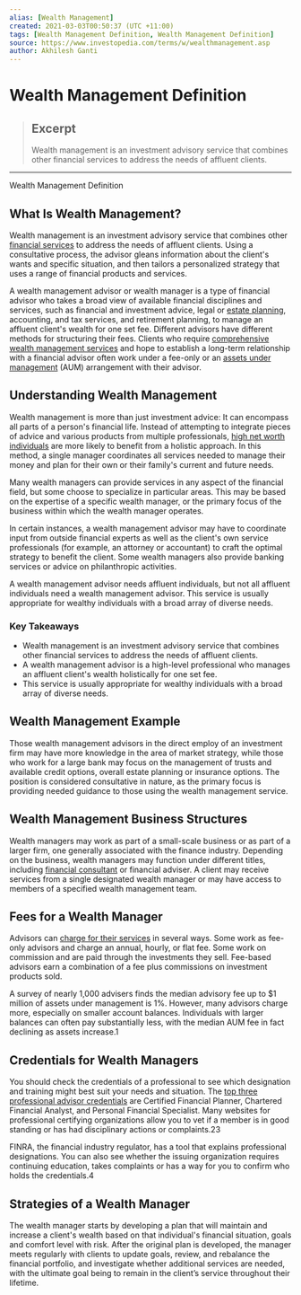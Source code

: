 ```yaml
---
alias: [Wealth Management]
created: 2021-03-03T00:50:37 (UTC +11:00)
tags: [Wealth Management Definition, Wealth Management Definition]
source: https://www.investopedia.com/terms/w/wealthmanagement.asp
author: Akhilesh Ganti
---
```


# Wealth Management Definition

> ## Excerpt
> Wealth management is an investment advisory service that combines other financial services to address the needs of affluent clients.

---

Wealth Management Definition
## What Is Wealth Management?

Wealth management is an investment advisory service that combines other [financial services](https://www.investopedia.com/terms/f/financial_sector.asp) to address the needs of affluent clients. Using a consultative process, the advisor gleans information about the client's wants and specific situation, and then tailors a personalized strategy that uses a range of financial products and services.

A wealth management advisor or wealth manager is a type of financial advisor who takes a broad view of available financial disciplines and services, such as financial and investment advice, legal or [estate planning](https://www.investopedia.com/terms/e/estateplanning.asp), accounting, and tax services, and retirement planning, to manage an affluent client's wealth for one set fee. Different advisors have different methods for structuring their fees. Clients who require [comprehensive wealth management services](https://www.investopedia.com/ask/answers/091815/what-fees-do-financial-advisors-charge.asp) and hope to establish a long-term relationship with a financial advisor often work under a fee-only or an [assets under management](https://www.investopedia.com/terms/a/aum.asp) (AUM) arrangement with their advisor.

## Understanding Wealth Management

Wealth management is more than just investment advice: It can encompass all parts of a person's financial life. Instead of attempting to integrate pieces of advice and various products from multiple professionals, [high net worth individuals](https://www.investopedia.com/terms/h/hnwi.asp) are more likely to benefit from a holistic approach. In this method, a single manager coordinates all services needed to manage their money and plan for their own or their family's current and future needs.

Many wealth managers can provide services in any aspect of the financial field, but some choose to specialize in particular areas. This may be based on the expertise of a specific wealth manager, or the primary focus of the business within which the wealth manager operates.

In certain instances, a wealth management advisor may have to coordinate input from outside financial experts as well as the client's own service professionals (for example, an attorney or accountant) to craft the optimal strategy to benefit the client. Some wealth managers also provide banking services or advice on philanthropic activities.

A wealth management advisor needs affluent individuals, but not all affluent individuals need a wealth management advisor. This service is usually appropriate for wealthy individuals with a broad array of diverse needs.

### Key Takeaways

-   Wealth management is an investment advisory service that combines other financial services to address the needs of affluent clients.
-   A wealth management advisor is a high-level professional who manages an affluent client's wealth holistically for one set fee.
-   This service is usually appropriate for wealthy individuals with a broad array of diverse needs.

## Wealth Management Example

Those wealth management advisors in the direct employ of an investment firm may have more knowledge in the area of market strategy, while those who work for a large bank may focus on the management of trusts and available credit options, overall estate planning or insurance options. The position is considered consultative in nature, as the primary focus is providing needed guidance to those using the wealth management service.

## Wealth Management Business Structures

Wealth managers may work as part of a small-scale business or as part of a larger firm, one generally associated with the finance industry. Depending on the business, wealth managers may function under different titles, including [financial consultant](https://www.investopedia.com/articles/professionals/091515/career-advice-financial-analyst-vsfinancial-consultant.asp) or financial adviser. A client may receive services from a single designated wealth manager or may have access to members of a specified wealth management team.

## Fees for a Wealth Manager

Advisors can [charge for their services](https://www.investopedia.com/terms/a/advisor-fee.asp) in several ways. Some work as fee-only advisors and charge an annual, hourly, or flat fee. Some work on commission and are paid through the investments they sell. Fee-based advisors earn a combination of a fee plus commissions on investment products sold.

A survey of nearly 1,000 advisers finds the median advisory fee up to $1 million of assets under management is 1%. However, many advisors charge more, especially on smaller account balances. Individuals with larger balances can often pay substantially less, with the median AUM fee in fact declining as assets increase.1

## Credentials for Wealth Managers

You should check the credentials of a professional to see which designation and training might best suit your needs and situation. The [top three professional advisor credentials](https://www.investopedia.com/articles/personal-finance/060515/top-3-financial-advisor-credentials.asp) are Certified Financial Planner, Chartered Financial Analyst, and Personal Financial Specialist. Many websites for professional certifying organizations allow you to vet if a member is in good standing or has had disciplinary actions or complaints.23

FINRA, the financial industry regulator, has a tool that explains professional designations. You can also see whether the issuing organization requires continuing education, takes complaints or has a way for you to confirm who holds the credentials.4

## Strategies of a Wealth Manager

The wealth manager starts by developing a plan that will maintain and increase a client's wealth based on that individual's financial situation, goals and comfort level with risk. After the original plan is developed, the manager meets regularly with clients to update goals, review, and rebalance the financial portfolio, and investigate whether additional services are needed, with the ultimate goal being to remain in the client’s service throughout their lifetime.
